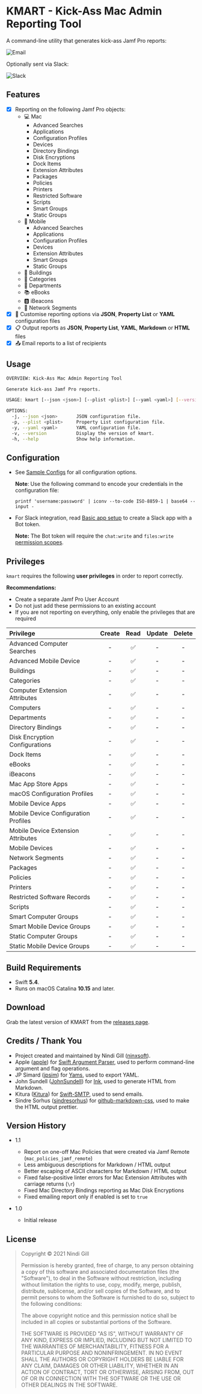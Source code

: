 # KMART - Kick-Ass Mac Admin Reporting Tool

A command-line utility that generates kick-ass Jamf Pro reports:

![Email](Readme%20Resources/Email.png)

Optionally sent via Slack:

![Slack](Readme%20Resources/Slack.png)

## Features

* [x] Reporting on the following Jamf Pro objects:
  * :computer: Mac
    * Advanced Searches
    * Applications
    * Configuration Profiles
    * Devices
    * Directory Bindings
    * Disk Encryptions
    * Dock Items
    * Extension Attributes
    * Packages
    * Policies
    * Printers
    * Restricted Software
    * Scripts
    * Smart Groups
    * Static Groups
  * :iphone: Mobile
    * Advanced Searches
    * Applications
    * Configuration Profiles
    * Devices
    * Extension Attributes
    * Smart Groups
    * Static Groups
  * :office: Buildings
  * :open_file_folder: Categories
  * :department_store: Departments
  * :books: eBooks
  * :b: iBeacons
  * :signal_strength: Network Segments
* [x] :ledger: Customise reporting options via **JSON**, **Property List** or **YAML** configuration files
* [x] :clipboard: Output reports as **JSON**, **Property List**, **YAML**, **Markdown** or **HTML** files
* [x] :outbox_tray: Email reports to a list of recipients

## Usage

```bash
OVERVIEW: Kick-Ass Mac Admin Reporting Tool

Generate kick-ass Jamf Pro reports.

USAGE: kmart [--json <json>] [--plist <plist>] [--yaml <yaml>] [--version]

OPTIONS:
  -j, --json <json>       JSON configuration file.
  -p, --plist <plist>     Property List configuration file.
  -y, --yaml <yaml>       YAML configuration file.
  -v, --version           Display the version of kmart.
  -h, --help              Show help information.
```

## Configuration

* See [Sample Configs](Sample%20Configs) for all configuration options.

  **Note**: Use the following command to encode your credentials in the configuration file:

  `printf 'username:password' | iconv --to-code ISO-8859-1 | base64 --input -`

* For Slack integration, read [Basic app setup](https://api.slack.com/authentication/basics) to create a Slack app with a Bot token.

  **Note:** The Bot token will require the `chat:write` and `files:write` [permission scopes](https://api.slack.com/scopes).

## Privileges

`kmart` requires the following **user privileges** in order to report correctly.

**Recommendations:**

* Create a separate Jamf Pro User Account
* Do not just add these permissions to an existing account
* If you are not reporting on everything, only enable the privileges that are required

| **Privilege** | **Create** | **Read** | **Update** | **Delete** |
| :------------ | :--------: | :------: | :--------: | :--------: |
| Advanced Computer Searches | - | :white_check_mark: | - | - |
| Advanced Mobile Device | - | :white_check_mark: | - | - |
| Buildings | - | :white_check_mark: | - | - |
| Categories | - | :white_check_mark: | - | - |
| Computer Extension Attributes | - | :white_check_mark: | - | - |
| Computers | - | :white_check_mark: | - | - |
| Departments | - | :white_check_mark: | - | - |
| Directory Bindings | - | :white_check_mark: | - | - |
| Disk Encryption Configurations | - | :white_check_mark: | - | - |
| Dock Items | - | :white_check_mark: | - | - |
| eBooks | - | :white_check_mark: | - | - |
| iBeacons | - | :white_check_mark: | - | - |
| Mac App Store Apps | - | :white_check_mark: | - | - |
| macOS Configuration Profiles | - | :white_check_mark: | - | - |
| Mobile Device Apps | - | :white_check_mark: | - | - |
| Mobile Device Configuration Profiles | - | :white_check_mark: | - | - |
| Mobile Device Extension Attributes | - | :white_check_mark: | - | - |
| Mobile Devices | - | :white_check_mark: | - | - |
| Network Segments | - | :white_check_mark: | - | - |
| Packages | - | :white_check_mark: | - | - |
| Policies | - | :white_check_mark: | - | - |
| Printers | - | :white_check_mark: | - | - |
| Restricted Software Records | - | :white_check_mark: | - | - |
| Scripts | - | :white_check_mark: | - | - |
| Smart Computer Groups | - | :white_check_mark: | - | - |
| Smart Mobile Device Groups | - | :white_check_mark: | - | - |
| Static Computer Groups | - | :white_check_mark: | - | - |
| Static Mobile Device Groups | - | :white_check_mark: | - | - |

## Build Requirements

* Swift **5.4**.
* Runs on macOS Catalina **10.15** and later.

## Download

Grab the latest version of KMART from the [releases page](https://github.com/ninxsoft/KMART/releases).

## Credits / Thank You

* Project created and maintained by Nindi Gill ([ninxsoft](https://github.com/ninxsoft)).
* Apple ([apple](https://github.com/apple)) for [Swift Argument Parser](https://github.com/apple/swift-argument-parser), used to perform command-line argument and flag operations.
* JP Simard ([jpsim](https://github.com/jpsim)) for [Yams](https://github.com/jpsim/Yams), used to export YAML.
* John Sundell ([JohnSundell](https://github.com/JohnSundell)) for [Ink](https://github.com/JohnSundell/Ink), used to generate HTML from Markdown.
* Kitura ([Kitura](https://github.com/Kitura)) for [Swift-SMTP](https://github.com/Kitura/Swift-SMTP), used to send emails.
* Sindre Sorhus ([sindresorhus](https://github.com/sindresorhus)) for [github-markdown-css](https://github.com/sindresorhus/github-markdown-css), used to make the HTML output prettier.

## Version History

* 1.1
  * Report on one-off Mac Policies that were created via Jamf Remote (`mac_policies_jamf_remote`)
  * Less ambiguous descriptions for Markdown / HTML output
  * Better escaping of ASCII characters for Markdown / HTML output
  * Fixed false-positive linter errors for Mac Extension Attributes with carriage returns (`\r`)
  * Fixed Mac Directory Bindings reporting as Mac Disk Encryptions
  * Fixed emailing report only if enabled is set to `true`

* 1.0
  * Initial release

## License

> Copyright © 2021 Nindi Gill
>
> Permission is hereby granted, free of charge, to any person obtaining a copy
> of this software and associated documentation files (the "Software"), to deal
> in the Software without restriction, including without limitation the rights
> to use, copy, modify, merge, publish, distribute, sublicense, and/or sell
> copies of the Software, and to permit persons to whom the Software is
> furnished to do so, subject to the following conditions:
>
> The above copyright notice and this permission notice shall be included in all
> copies or substantial portions of the Software.
>
> THE SOFTWARE IS PROVIDED "AS IS", WITHOUT WARRANTY OF ANY KIND, EXPRESS OR
> IMPLIED, INCLUDING BUT NOT LIMITED TO THE WARRANTIES OF MERCHANTABILITY,
> FITNESS FOR A PARTICULAR PURPOSE AND NONINFRINGEMENT. IN NO EVENT SHALL THE
> AUTHORS OR COPYRIGHT HOLDERS BE LIABLE FOR ANY CLAIM, DAMAGES OR OTHER
> LIABILITY, WHETHER IN AN ACTION OF CONTRACT, TORT OR OTHERWISE, ARISING FROM,
> OUT OF OR IN CONNECTION WITH THE SOFTWARE OR THE USE OR OTHER DEALINGS IN THE
> SOFTWARE.

